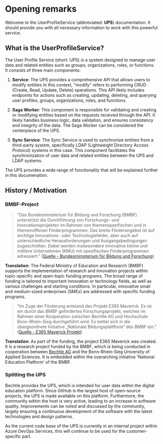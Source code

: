 # Opening remarks

Welcome to the UserProfileService (abbreviated: **UPS**) documentation. It should provide you with all necessary information to work with this powerful service.

## What is the UserProfileService?
The User Profile Service (short: UPS) is a system designed to manage user data and related entities such as groups, organizations, roles, or functions. 
It consists of three main components:


1. **Service**: The UPS provides a comprehensive API that allows users to modify entities
In this context, "modify" refers to performing CRUD (Create, Read, Update, Delete) operations. This API likely includes endpoints for actions such as creating, updating, deleting, and querying user profiles, groups, organizations, roles, and functions.

1. **Saga Worker**: This component is responsible for validating and creating or modifying entities based on the requests received through the API. It likely handles business logic, data validation, and ensures consistency and integrity of the data. The Saga Worker can be considered the centerpiece of the UPS.

1. **Sync Service**: The Sync Service is used to synchronize entities from a third-party system, specifically LDAP (Lightweight Directory Access Protocol) systems in this case. This component facilitates the synchronization of user data and related entities between the UPS and LDAP systems.

The UPS provides a wide range of functionality that will be explained further in this documenation.

## History / Motivation

### BMBF-Project

> "Das Bundesministerium für Bildung und Forschung (BMBF) unterstützt die Durchführung von Forschungs- und Innovationsprojekten im Rahmen von themenspezifischen und in themenoffenen Förderprogrammen. Das breite Förderangebot ist auf wichtige Innovations- oder Technologiefelder, aber auch auf unterschiedliche Herausforderungen und Ausgangsbedingungen zugeschnitten. Dabei werden insbesondere innovative kleine und mittlere Unternehmen (KMU) mit spezifischen Förderprogrammen adressiert." ([Quelle - Bundesministerium für Bildung und Forschung](https://www.bmbf.de/bmbf/de/forschung/zukunftsstrategie/foerderung-in-der-forschung/foerderung-in-der-forschung_node.html))

**Translation**: The Federal Ministry of Education and Research (BMBF) supports the implementation of research and innovation projects within topic-specific and open-topic funding programs. The broad range of funding is tailored to important innovation or technology fields, as well as various challenges and starting conditions. In particular, innovative small and medium-sized enterprises (SMEs) are addressed with specific funding programs.


> "Im Zuge der Förderung entstand das Projekt E365 Maverick. Es ist ein durch das BMBF gefördertes Forschungsprojekt, welches im Rahmen einer Kooperation zwischen Bechtle AG und Hochschule Bonn-Rhein-Sieg durchgeführt wird. Es bettet sich in die übergeordnete Initiative „Nationale Bildungsplattform“ des BMBF ein." ([Quelle - E365 Maverick Projekt](https://www.h-brs.de/de/eagl-digitale-bildungsplattform)) 

**Translation**: As part of the funding, the project E365 Maverick was created. It is a research project funded by the BMBF, which is being conducted in cooperation between [Bechtle AG](https://www.bechtle.com/) and the Bonn-Rhein-Sieg University of Applied Sciences. It is embedded within the overarching initiative 'National Education Platform' of the BMBF.


### Splitting the UPS
Bechtle provides the UPS, which is intended for user data within the digital education platform. Since GitHub is the largest host of open-source projects, the UPS is made available on this platform. Furthermore, the community within the host is very active, leading to an increase in software quality. Improvements can be noted and discussed by the community, largely ensuring a continuous development of the software with the latest technologies and design patterns.

As the current code base of the UPS is currently in an internal project within Azure DevOps Services, this will continue to be used for the customer-specific part.